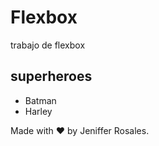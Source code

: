 # Flexbox 
trabajo de flexbox 

## superheroes 
- Batman
- Harley

Made with ❤️ by Jeniffer Rosales.